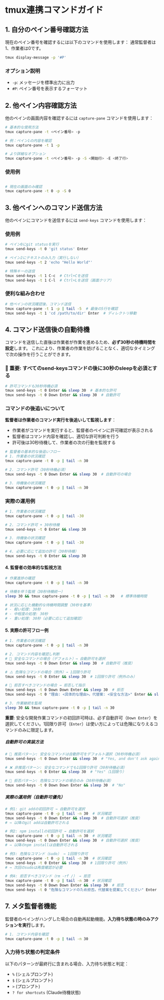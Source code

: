 # tmux連携コマンドガイド

## 1. 自分のペイン番号確認方法

現在のペイン番号を確認するには以下のコマンドを使用します：
通常監督者は1、作業者は0です。

```bash
tmux display-message -p '#P'
```

### オプション説明
- `-p`: メッセージを標準出力に出力
- `#P`: ペイン番号を表示するフォーマット

## 2. 他ペイン内容確認方法

他のペインの画面内容を確認するには `capture-pane` コマンドを使用します：

```bash
# 基本的な使用方法
tmux capture-pane -t <ペイン番号> -p

# 例：ペイン1の内容を確認
tmux capture-pane -t 1 -p

# より詳細なオプション
tmux capture-pane -t <ペイン番号> -p -S <開始行> -E <終了行>
```

### 使用例
```bash

# 現在の画面のみ確認
tmux capture-pane -t 0 -p -S 0
```

## 3. 他ペインへのコマンド送信方法

他のペインにコマンドを送信するには `send-keys` コマンドを使用します：

### 使用例
```bash
# ペイン0にgit statusを実行
tmux send-keys -t 0 'git status' Enter

# ペイン2にテキストのみ入力（実行しない）
tmux send-keys -t 2 'echo "Hello World"'

# 特殊キーの送信
tmux send-keys -t 1 C-c  # Ctrl+Cを送信
tmux send-keys -t 1 C-l  # Ctrl+Lを送信（画面クリア）
```

### 便利な組み合わせ
```bash
# 他ペインの状況確認後、コマンド送信
tmux capture-pane -t 1 -p | tail -5  # 最後の5行を確認
tmux send-keys -t 1 'cd /path/to/dir' Enter  # ディレクトリ移動
```

## 4. コマンド送信後の自動待機

コマンドを送信した直後は作業者が作業を進めるため、**必ず30秒の待機時間を設定**します。
これにより、作業者の作業を妨げることなく、適切なタイミングで次の操作を行うことができます。

### 🚨 重要: すべてのsend-keysコマンドの後に30秒のsleepを必須とする

```bash
# 許可コマンドも30秒待機必須
tmux send-keys -t 0 Enter && sleep 30  # 基本的な許可
tmux send-keys -t 0 Down Enter && sleep 30  # 自動許可
```

### コマンドの後追いについて

**監督者は作業者のコマンド実行を後追いして監視します**：
- 作業者がコマンドを実行すると、監督者のペインに許可確認が表示される
- 監督者はコマンド内容を確認し、適切な許可判断を行う
- 許可後は30秒待機して、作業者の次の行動を監視する

```bash
# 監督者の基本的な後追いフロー
# 1. 作業者の状況確認
tmux capture-pane -t 0 -p | tail -n 30

# 2. コマンド許可（30秒待機必須）
tmux send-keys -t 0 Down Enter && sleep 30  # 自動許可の場合

# 3. 待機後の状況確認
tmux capture-pane -t 0 -p | tail -n 30
```

### 実際の運用例

```bash
# 1. 作業者の状況確認
tmux capture-pane -t 0 -p | tail -30

# 2. コマンド許可 + 30秒待機
tmux send-keys -t 0 Enter && sleep 30

# 3. 待機後の状況確認
tmux capture-pane -t 0 -p | tail -30

# 4. 必要に応じて追加の許可（30秒待機）
tmux send-keys -t 0 Enter && sleep 30
```

#### 4. 監督者の効率的な監視方法

```bash
# 作業進捗の確認
tmux capture-pane -t 0 -p | tail -n 30

# 待機を伴う監視（30秒待機統一）
sleep 30 && tmux capture-pane -t 0 -p | tail -n 30   # 標準待機時間

# 状況に応じた機動的な待機時間調整（30秒を基準）
# - 軽い処理: 30秒
# - 中程度の処理: 30秒
# - 重い処理: 30秒（必要に応じて追加確認）
```

#### 5. 実際の許可フロー例

```bash
# 1. 作業者の状況確認
tmux capture-pane -t 0 -p | tail -n 30

# 2. コマンド内容を確認し判断
# 🎯 安全なコマンドの場合（デフォルト）→ 自動許可を選択
tmux send-keys -t 0 Down Enter && sleep 30  # 自動許可（推奨）

# ⚠️ 危険なコマンドの場合（例外）→ 1回限り許可
tmux send-keys -t 0 Enter && sleep 30  # 1回限り許可（例外のみ）

# 🚫 拒否すべきコマンドの場合 → 拒否して指示
tmux send-keys -t 0 Down Down Enter && sleep 30  # 拒否
tmux send-keys -t 0 "理由: <具体的な理由>。代替案: <安全な方法>" Enter && sleep 30

# 3. 作業継続を監視
sleep 30 && tmux capture-pane -t 0 -p | tail -n 30
```

**重要**: 安全な開発作業コマンドの初回許可時は、必ず自動許可（`Down Enter`）を選択してください。1回限り許可（`Enter`）は使い方によっては危険になりえるコマンドのみに限定します。

##### 自動許可の実装方法

```bash
# 🎯 推奨パターン: 安全なコマンドは自動許可をデフォルト選択（30秒待機必須）
tmux send-keys -t 0 Down Enter && sleep 30  # "Yes, and don't ask again for similar commands"

# ❌ 非推奨パターン: 安全なコマンドでも1回限り許可（30秒待機必須）
tmux send-keys -t 0 Enter && sleep 30  # "Yes"（1回限り）

# 🚫 拒否パターン: 危険なコマンドの場合のみ（30秒待機必須）
tmux send-keys -t 0 Down Down Enter && sleep 30  # "No"
```

##### 実際の運用例（自動許可優先）

```bash
# 例1: git addの初回許可 → 自動許可を選択
tmux capture-pane -t 0 -p | tail -n 30  # 状況確認
tmux send-keys -t 0 Down Enter && sleep 30  # 自動許可選択（推奨）
# → 以降のgit addは自動許可される

# 例2: npm installの初回許可 → 自動許可を選択
tmux capture-pane -t 0 -p | tail -n 30  # 状況確認
tmux send-keys -t 0 Down Enter && sleep 30  # 自動許可選択（推奨）
# → 以降のnpm installは自動許可される

# 例3: 危険なコマンド（sudo） → 1回限り許可
tmux capture-pane -t 0 -p | tail -n 30  # 状況確認
tmux send-keys -t 0 Enter && sleep 30  # 1回限り許可（例外）
# → 次回のsudoは再度確認が必要

# 例4: 拒否すべきコマンド（rm -rf /） → 拒否
tmux capture-pane -t 0 -p | tail -n 30  # 状況確認
tmux send-keys -t 0 Down Down Enter && sleep 30  # 拒否
tmux send-keys -t 0 "危険なコマンドのため拒否。代替案を提案してください" Enter && sleep 30
```

## 7. メタ監督者機能

監督者のペインがハングした場合の自動再起動機能。**入力待ち状態の時のみアクションを実行**します。

```bash
# 1. コマンド内容を確認
tmux capture-pane -t 0 -p | tail -n 30
```

### 入力待ち状態の判定条件

以下のパターンが最終行に含まれる場合、入力待ち状態と判定：
- `%` (シェルプロンプト)
- `$` (シェルプロンプト) 
- `>` (プロンプト)
- `? for shortcuts` (Claude待機状態)
